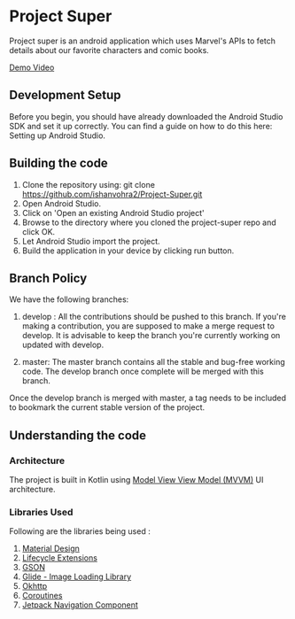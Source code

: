 # Project Super

Project super is an android application which uses Marvel's APIs to fetch details about our favorite characters
and comic books. 

[Demo Video](https://github.com/ishanvohra2/Project-Super/blob/master/video.mp4)

## Development Setup
Before you begin, you should have already downloaded the Android Studio SDK and set it up correctly.
You can find a guide on how to do this here: Setting up Android Studio.

## Building the code
1. Clone the repository using: git clone https://github.com/ishanvohra2/Project-Super.git
2. Open Android Studio.
3. Click on 'Open an existing Android Studio project'
4. Browse to the directory where you cloned the project-super repo and click OK.
5. Let Android Studio import the project.
6. Build the application in your device by clicking run button.

## Branch Policy
We have the following branches:

1. develop : All the contributions should be pushed to this branch. If you're making a contribution, you are supposed to make a merge request to develop.
It is advisable to keep the branch you're currently working on updated with develop.

2. master: The master branch contains all the stable and bug-free working code. The develop branch once complete will be merged with this branch.

Once the develop branch is merged with master, a tag needs to be included to bookmark the current stable version of the project.

## Understanding the code
### Architecture
The project is built in Kotlin using [Model View View Model (MVVM)](https://www.section.io/engineering-education/implementing-mvvm-architecture-in-android-using-kotlin/) UI architecture. 

### Libraries Used
Following are the libraries being used :
1. [Material Design](https://material.io/)
2. [Lifecycle Extensions](https://developer.android.com/jetpack/androidx/releases/lifecycle)
3. [GSON](https://github.com/google/gson)
4. [Glide - Image Loading Library](https://github.com/bumptech/glide)
5. [Okhttp](https://square.github.io/okhttp/)
6. [Coroutines](https://developer.android.com/kotlin/coroutines)
7. [Jetpack Navigation Component](https://developer.android.com/guide/navigation)